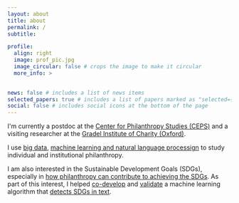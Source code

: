 ```yaml
---
layout: about
title: about
permalink: /
subtitle: 

profile:
  align: right
  image: prof_pic.jpg
  image_circular: false # crops the image to make it circular
  more_info: >
  

news: false # includes a list of news items
selected_papers: true # includes a list of papers marked as "selected={true}"
social: false # includes social icons at the bottom of the page
---
```


I'm currently a postdoc at the [Center for Philanthropy Studies (CEPS)](https://ceps.unibas.ch/en/) and a visiting researcher at the [Gradel Institute of Charity (Oxford)](https://www.gradelinstituteofcharity.co.uk). 

I use [big data](https://doi.org/10.1177/08997640231185119), [machine learning and natural language processign](https://www.econstor.eu/bitstream/10419/283363/1/1844747557.pdf) to study individual and institutional philanthropy. 

I am also interested in the Sustainable Development Goals (SDGs), especially in [how philanthropy can contribute to achieving the SDGs](https://doi.org/10.1080/15487733.2023.2236501). As part of this interest, I helped [co-develop](https://arxiv.org/pdf/2110.05856) and [validate](https://arxiv.org/pdf/2301.11353) a machine learning algorithm that [detects SDGs in text](https://www.text2sdg.io).   
